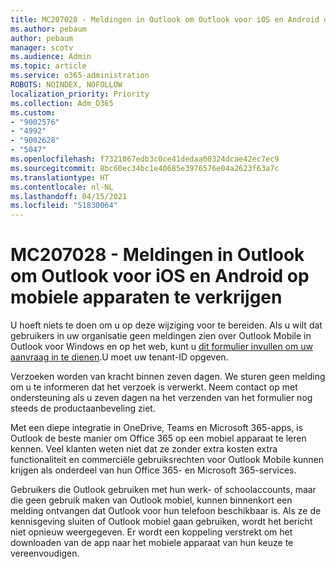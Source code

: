 ```yaml
---
title: MC207028 - Meldingen in Outlook om Outlook voor iOS en Android op mobiele apparaten te verkrijgen
ms.author: pebaum
author: pebaum
manager: scotv
ms.audience: Admin
ms.topic: article
ms.service: o365-administration
ROBOTS: NOINDEX, NOFOLLOW
localization_priority: Priority
ms.collection: Adm_O365
ms.custom:
- "9002576"
- "4992"
- "9002628"
- "5047"
ms.openlocfilehash: f7321067edb3c0ce41dedaa00324dcae42ec7ec9
ms.sourcegitcommit: 8bc60ec34bc1e40685e3976576e04a2623f63a7c
ms.translationtype: HT
ms.contentlocale: nl-NL
ms.lasthandoff: 04/15/2021
ms.locfileid: "51830064"
---
```

# <a name="mc207028---notifications-in-outlook-to-obtain-outlook-for-ios-and-android-on-mobile-devices"></a>MC207028 - Meldingen in Outlook om Outlook voor iOS en Android op mobiele apparaten te verkrijgen

U hoeft niets te doen om u op deze wijziging voor te bereiden. Als u wilt dat gebruikers in uw organisatie geen meldingen zien over Outlook Mobile in Outlook voor Windows en op het web, kunt u [dit formulier invullen om uw aanvraag in te dienen](https://aka.ms/MC207028).U moet uw tenant-ID opgeven. 

Verzoeken worden van kracht binnen zeven dagen. We sturen geen melding om u te informeren dat het verzoek is verwerkt. Neem contact op met ondersteuning als u zeven dagen na het verzenden van het formulier nog steeds de productaanbeveling ziet.

Met een diepe integratie in OneDrive, Teams en Microsoft 365-apps, is Outlook de beste manier om Office 365 op een mobiel apparaat te leren kennen. Veel klanten weten niet dat ze zonder extra kosten extra functionaliteit en commerciële gebruiksrechten voor Outlook Mobile kunnen krijgen als onderdeel van hun Office 365- en Microsoft 365-services.

Gebruikers die Outlook gebruiken met hun werk- of schoolaccounts, maar die geen gebruik maken van Outlook mobiel, kunnen binnenkort een melding ontvangen dat Outlook voor hun telefoon beschikbaar is. Als ze de kennisgeving sluiten of Outlook mobiel gaan gebruiken, wordt het bericht niet opnieuw weergegeven. Er wordt een koppeling verstrekt om het downloaden van de app naar het mobiele apparaat van hun keuze te vereenvoudigen.
